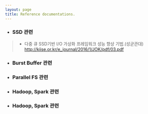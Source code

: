 ```yaml
---
layout: page
title: Reference documentations. 
---
```

- ### SSD 관련 ###
> - 다중 큐 SSD기반 I/O 가상화 프레임워크 성능 향상 기법.(성균관대)  
http://kiise.or.kr/e_journal/2016/1/JOK/pdf/03.pdf
- ### Burst Buffer 관련 ###
>

- ### Parallel FS 관련 ###
>

- ### Hadoop, Spark 관련 ###
>

- ### Hadoop, Spark 관련 ###
>
